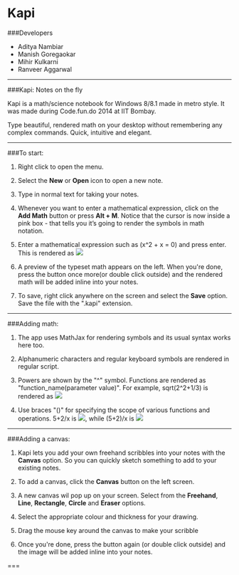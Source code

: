 Kapi
====


###Developers
* Aditya Nambiar
* Manish Goregaokar
* Mihir Kulkarni
* Ranveer Aggarwal

---
###Kapi: Notes on the fly

Kapi is a math/science notebook for Windows 8/8.1 made in metro style. It was made during Code.fun.do 2014 at IIT Bombay.

Type beautiful, rendered math on your desktop without remembering any complex commands. Quick, intuitive and elegant. 

---
###To start:

1.	Right click to open the menu.

2.	Select the <b>New</b> or <b>Open</b> icon to open a new note.

3.	Type in normal text for taking your notes.

4.	Whenever you want to enter a mathematical expression, click on the <b>Add Math</b> button or press <b>Alt + M</b>.
Notice that the cursor is now inside a pink box - that tells you it’s going to render the symbols in math notation.

5.	Enter a mathematical expression such as (x^2 + x = 0) and press enter. This is rendered as <img src="http://latex.codecogs.com/svg.latex?x^{2} + x = 0" border="0"/>

6.	A preview of the typeset math appears on the left. When you're done, press the button once more(or double click outside) and the rendered math will be added inline into your notes.

7.	To save, right click anywhere on the screen and select the <b>Save</b> option. Save the file with the ".kapi" extension.

---
###Adding math:

1. The app uses MathJax for rendering symbols and its usual syntax works here too.

2. Alphanumeric characters and regular keyboard symbols are rendered in regular script.

3. Powers are shown by the "^" symbol. Functions are rendered as "function_name(parameter value)". For example, sqrt(2^2+1/3) is rendered as <img src="http://latex.codecogs.com/svg.latex?\sqrt{2^{2}+\frac{1}{3} }" border="0"/>

4. Use braces "()" for specifying the scope of various functions and operations. 5+2/x is  <img src="http://latex.codecogs.com/svg.latex?5+\frac{2}{x}" border="0"/>, while (5+2)/x is  <img src="http://latex.codecogs.com/svg.latex?\frac{5+2}{x}" border="0"/>

----
###Adding a canvas:

1. Kapi lets you add your own freehand scribbles into your notes with the <b>Canvas</b> option. So you can quickly sketch something to add to your existing notes.

2. To add a canvas, click the <b>Canvas</b> button on the left screen.

3. A new canvas wil pop up on your screen. Select from the <b>Freehand</b>, <b>Line</b>, <b>Rectangle</b>, <b>Circle</b> and <b>Eraser</b> options.

4. Select the appropriate colour and thickness for your drawing.

5. Drag the mouse key around the canvas to make your scribble

6. Once you're done, press the button again (or double click outside) and the image will be added inline into your notes.

===

